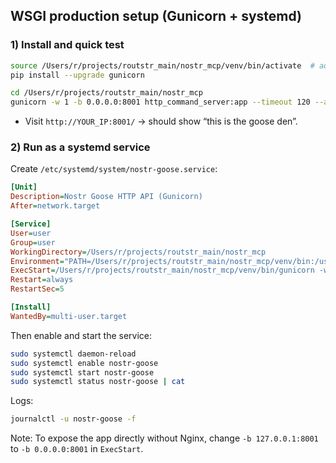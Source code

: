 ## WSGI production setup (Gunicorn + systemd)

### 1) Install and quick test

```bash
source /Users/r/projects/routstr_main/nostr_mcp/venv/bin/activate  # adjust if your venv differs
pip install --upgrade gunicorn

cd /Users/r/projects/routstr_main/nostr_mcp
gunicorn -w 1 -b 0.0.0.0:8001 http_command_server:app --timeout 120 --access-logfile -
```

- Visit `http://YOUR_IP:8001/` → should show “this is the goose den”.

### 2) Run as a systemd service

Create `/etc/systemd/system/nostr-goose.service`:

```ini
[Unit]
Description=Nostr Goose HTTP API (Gunicorn)
After=network.target

[Service]
User=user
Group=user
WorkingDirectory=/Users/r/projects/routstr_main/nostr_mcp
Environment="PATH=/Users/r/projects/routstr_main/nostr_mcp/venv/bin:/usr/bin"
ExecStart=/Users/r/projects/routstr_main/nostr_mcp/venv/bin/gunicorn -w 1 -b 127.0.0.1:8001 http_command_server:app --timeout 120 --access-logfile -
Restart=always
RestartSec=5

[Install]
WantedBy=multi-user.target
```

Then enable and start the service:

```bash
sudo systemctl daemon-reload
sudo systemctl enable nostr-goose
sudo systemctl start nostr-goose
sudo systemctl status nostr-goose | cat
```

Logs:

```bash
journalctl -u nostr-goose -f
```

Note: To expose the app directly without Nginx, change `-b 127.0.0.1:8001` to `-b 0.0.0.0:8001` in `ExecStart`.

